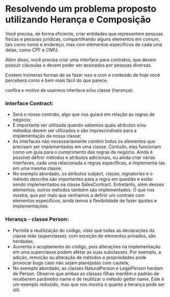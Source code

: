 # Resolvendo um problema proposto utilizando Herança e Composição
Você precisa, de forma eficiente, criar entidades que representem pessoas físicas e pessoas jurídicas, compartilhando alguns elementos em comum, tais como nome e endereço, mas com elementos específicos de cada uma delas, como CPF e CNPJ.

Além disso, você precisa criar uma interface para contratos, que devem possuir cláusulas e devem poder ser assinados por pessoas diversas.

Existem inúmeras formas de se fazer isso e com o conteúdo de hoje você perceberá como é bem mais fácil do que parece.

confira o motivo de usarmos interface e/ou classe (herança):

### Interface Contract:

- Será o nosso contrato, algo que nos guiará em relação às regras de negócio;
- É importante ser utilizada quando sabemos quais atributos e/ou métodos devem ser utilizados e são imprescindíveis para a implementação da nossa classe;
- As interfaces não necessariamente contêm todos os elementos que precisam ser implementados em uma classe. Contudo, elas funcionam como um guia para o cumprimento das regras de negócio. Ainda é possível definir métodos e atributos adicionais, ou ainda criar várias interfaces, cada uma relacionada a regras específicas, e implementá-las em uma mesma classe;
- No exemplo abordado, os atributos subject, clause, signatories e o método describe são importantes para a regra em questão e estão sendo implementados na classe SalesContract. Entretanto, além desses elementos, outros métodos também são implementados. O que nos mostra, que por mais que venhamos a definir um contrato com elementos específicos, ainda temos a flexibilidade de fazer ajustes e implementações.

### Herança - classe Person:

- Permite a reutilização do código, visto que todas as declarações da classe mãe (superclasse), com exceção de elementos privados, são herdadas;
- Aumenta o acoplamento do código, pois alterações na implementação em uma superclasse podem afetar as suas subclasses. Por exemplo, a adição, remoção ou alteração de métodos e propriedades pode provocar bugs caso não sejam planejadas com cautela;
- No exemplo abordado, as classes NaturalPerson e LegalPerson herdam de Person. Observe que ambas as classes filhas mantêm o padrão de receberem parâmetro name e de reutilizar o método getter name. Este é um exemplo reduzido, mas que nos mostra o quanto a herança pode ser útil.
